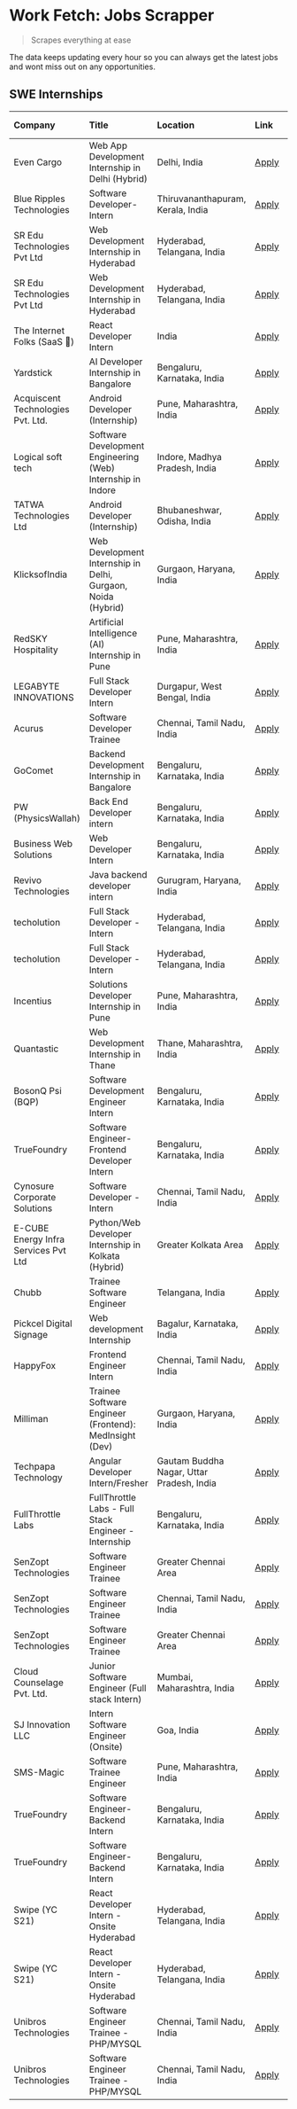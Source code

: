 # Work Fetch: Jobs Scrapper
> Scrapes everything at ease

The data keeps updating every hour so you can always get the latest jobs and wont miss out on any opportunities.

## SWE Internships
<!--START_SECTION:workfetch-->
| Company                              | Title                                                        | Location                                  | Link                                                                                                                                                                                                                                                                                       | Date Posted   |
|:-------------------------------------|:-------------------------------------------------------------|:------------------------------------------|:-------------------------------------------------------------------------------------------------------------------------------------------------------------------------------------------------------------------------------------------------------------------------------------------|:--------------|
| Even Cargo                           | Web App Development Internship in Delhi (Hybrid)             | Delhi, India                              | [Apply](https://in.linkedin.com/jobs/view/web-app-development-internship-in-delhi-hybrid-at-even-cargo-3916399733?position=37&pageNum=0&refId=1f5FFbpCNuDvs%2Fk6PK2zIQ%3D%3D&trackingId=7Ah2S%2BPni9xDHYwAU%2BtGSg%3D%3D&trk=public_jobs_jserp-result_search-card)                         | 2024-05-02    |
| Blue Ripples Technologies            | Software Developer- Intern                                   | Thiruvananthapuram, Kerala, India         | [Apply](https://in.linkedin.com/jobs/view/software-developer-intern-at-blue-ripples-technologies-3913669644?position=23&pageNum=0&refId=1f5FFbpCNuDvs%2Fk6PK2zIQ%3D%3D&trackingId=uaB6pR9qog9RDq8qGZhYaw%3D%3D&trk=public_jobs_jserp-result_search-card)                                   | 2024-05-01    |
| SR Edu Technologies Pvt Ltd          | Web Development Internship in Hyderabad                      | Hyderabad, Telangana, India               | [Apply](https://in.linkedin.com/jobs/view/web-development-internship-in-hyderabad-at-sr-edu-technologies-pvt-ltd-3915582854?position=35&pageNum=0&refId=1f5FFbpCNuDvs%2Fk6PK2zIQ%3D%3D&trackingId=E1pDzjDIFgqbVoX4yrTUYQ%3D%3D&trk=public_jobs_jserp-result_search-card)                   | 2024-05-01    |
| SR Edu Technologies Pvt Ltd          | Web Development Internship in Hyderabad                      | Hyderabad, Telangana, India               | [Apply](https://in.linkedin.com/jobs/view/web-development-internship-in-hyderabad-at-sr-edu-technologies-pvt-ltd-3915582854?position=10&pageNum=2&refId=UMPWZAixenLNRC0z%2BJzq5g%3D%3D&trackingId=C8WY8cEssyRqHyt0%2BvyRzw%3D%3D&trk=public_jobs_jserp-result_search-card)                 | 2024-05-01    |
| The Internet Folks (SaaS 🚀)          | React Developer Intern                                       | India                                     | [Apply](https://in.linkedin.com/jobs/view/react-developer-intern-at-the-internet-folks-saas-%F0%9F%9A%80-3911499052?position=54&pageNum=0&refId=1f5FFbpCNuDvs%2Fk6PK2zIQ%3D%3D&trackingId=iPBXBcBUjQ7cz2lDwulKIg%3D%3D&trk=public_jobs_jserp-result_search-card)                           | 2024-04-29    |
| Yardstick                            | AI Developer Internship in Bangalore                         | Bengaluru, Karnataka, India               | [Apply](https://in.linkedin.com/jobs/view/ai-developer-internship-in-bangalore-at-yardstick-3912040150?position=20&pageNum=0&refId=1f5FFbpCNuDvs%2Fk6PK2zIQ%3D%3D&trackingId=zxMJWPSULcMezdKF36jkLQ%3D%3D&trk=public_jobs_jserp-result_search-card)                                        | 2024-04-26    |
| Acquiscent Technologies Pvt. Ltd.    | Android Developer (Internship)                               | Pune, Maharashtra, India                  | [Apply](https://in.linkedin.com/jobs/view/android-developer-internship-at-acquiscent-technologies-pvt-ltd-3909395375?position=39&pageNum=0&refId=1f5FFbpCNuDvs%2Fk6PK2zIQ%3D%3D&trackingId=6LW8Inom7w6NyMWiBNa3xg%3D%3D&trk=public_jobs_jserp-result_search-card)                          | 2024-04-26    |
| Logical soft tech                    | Software Development Engineering (Web) Internship in Indore  | Indore, Madhya Pradesh, India             | [Apply](https://in.linkedin.com/jobs/view/software-development-engineering-web-internship-in-indore-at-logical-soft-tech-3911339813?position=17&pageNum=0&refId=1f5FFbpCNuDvs%2Fk6PK2zIQ%3D%3D&trackingId=xvOcJSczJFqi02MH3fZMkQ%3D%3D&trk=public_jobs_jserp-result_search-card)           | 2024-04-25    |
| TATWA Technologies Ltd               | Android Developer (Internship)                               | Bhubaneshwar, Odisha, India               | [Apply](https://in.linkedin.com/jobs/view/android-developer-internship-at-tatwa-technologies-ltd-3909032408?position=52&pageNum=0&refId=1f5FFbpCNuDvs%2Fk6PK2zIQ%3D%3D&trackingId=D4p5XwXmn6braKWJO6EOCQ%3D%3D&trk=public_jobs_jserp-result_search-card)                                   | 2024-04-25    |
| KlicksofIndia                        | Web Development Internship in Delhi, Gurgaon, Noida (Hybrid) | Gurgaon, Haryana, India                   | [Apply](https://in.linkedin.com/jobs/view/web-development-internship-in-delhi-gurgaon-noida-hybrid-at-klicksofindia-3911339800?position=55&pageNum=0&refId=1f5FFbpCNuDvs%2Fk6PK2zIQ%3D%3D&trackingId=8x2%2BpvMsrgo15UIVLnd3Wg%3D%3D&trk=public_jobs_jserp-result_search-card)              | 2024-04-25    |
| RedSKY Hospitality                   | Artificial Intelligence (AI) Internship in Pune              | Pune, Maharashtra, India                  | [Apply](https://in.linkedin.com/jobs/view/artificial-intelligence-ai-internship-in-pune-at-redsky-hospitality-3911339766?position=56&pageNum=0&refId=1f5FFbpCNuDvs%2Fk6PK2zIQ%3D%3D&trackingId=cC7AlcsUaOTvGjLBdrtB%2Bw%3D%3D&trk=public_jobs_jserp-result_search-card)                    | 2024-04-25    |
| LEGABYTE INNOVATIONS                 | Full Stack Developer Intern                                  | Durgapur, West Bengal, India              | [Apply](https://in.linkedin.com/jobs/view/full-stack-developer-intern-at-legabyte-innovations-3909242720?position=42&pageNum=0&refId=1f5FFbpCNuDvs%2Fk6PK2zIQ%3D%3D&trackingId=i%2FhKo97kFyvbCnfe9ravmQ%3D%3D&trk=public_jobs_jserp-result_search-card)                                    | 2024-04-24    |
| Acurus                               | Software Developer Trainee                                   | Chennai, Tamil Nadu, India                | [Apply](https://in.linkedin.com/jobs/view/software-developer-trainee-at-acurus-3907363844?position=14&pageNum=0&refId=1f5FFbpCNuDvs%2Fk6PK2zIQ%3D%3D&trackingId=4ML4lApKufO0SSpD8DL3LA%3D%3D&trk=public_jobs_jserp-result_search-card)                                                     | 2024-04-23    |
| GoComet                              | Backend Development Internship in Bangalore                  | Bengaluru, Karnataka, India               | [Apply](https://in.linkedin.com/jobs/view/backend-development-internship-in-bangalore-at-gocomet-3908958124?position=58&pageNum=0&refId=1f5FFbpCNuDvs%2Fk6PK2zIQ%3D%3D&trackingId=n9oQkWpwZZKD2lPXCNy6lg%3D%3D&trk=public_jobs_jserp-result_search-card)                                   | 2024-04-23    |
| PW (PhysicsWallah)                   | Back End Developer intern                                    | Bengaluru, Karnataka, India               | [Apply](https://in.linkedin.com/jobs/view/back-end-developer-intern-at-pw-physicswallah-3907293630?position=15&pageNum=0&refId=1f5FFbpCNuDvs%2Fk6PK2zIQ%3D%3D&trackingId=wxPJtCn%2BaH%2Bt08m%2BjHXO1Q%3D%3D&trk=public_jobs_jserp-result_search-card)                                      | 2024-04-22    |
| Business Web Solutions               | Web Developer Intern                                         | Bengaluru, Karnataka, India               | [Apply](https://in.linkedin.com/jobs/view/web-developer-intern-at-business-web-solutions-3906717928?position=12&pageNum=0&refId=1f5FFbpCNuDvs%2Fk6PK2zIQ%3D%3D&trackingId=bVi46nGmqnqrSvK2ZNlAgg%3D%3D&trk=public_jobs_jserp-result_search-card)                                           | 2024-04-20    |
| Revivo Technologies                  | Java backend developer intern                                | Gurugram, Haryana, India                  | [Apply](https://in.linkedin.com/jobs/view/java-backend-developer-intern-at-revivo-technologies-3906034446?position=24&pageNum=0&refId=1f5FFbpCNuDvs%2Fk6PK2zIQ%3D%3D&trackingId=LOruDkZtLabOybc4D2uVdg%3D%3D&trk=public_jobs_jserp-result_search-card)                                     | 2024-04-19    |
| techolution                          | Full Stack Developer - Intern                                | Hyderabad, Telangana, India               | [Apply](https://in.linkedin.com/jobs/view/full-stack-developer-intern-at-techolution-3904814977?position=28&pageNum=0&refId=1f5FFbpCNuDvs%2Fk6PK2zIQ%3D%3D&trackingId=p524kyzZU49CW0kXFEa4WQ%3D%3D&trk=public_jobs_jserp-result_search-card)                                               | 2024-04-18    |
| techolution                          | Full Stack Developer - Intern                                | Hyderabad, Telangana, India               | [Apply](https://in.linkedin.com/jobs/view/full-stack-developer-intern-at-techolution-3904814977?position=3&pageNum=2&refId=UMPWZAixenLNRC0z%2BJzq5g%3D%3D&trackingId=uoZ6Xfp0a51Eh5ogrmtwWg%3D%3D&trk=public_jobs_jserp-result_search-card)                                                | 2024-04-18    |
| Incentius                            | Solutions Developer Internship in Pune                       | Pune, Maharashtra, India                  | [Apply](https://in.linkedin.com/jobs/view/solutions-developer-internship-in-pune-at-incentius-3904329499?position=8&pageNum=0&refId=1f5FFbpCNuDvs%2Fk6PK2zIQ%3D%3D&trackingId=kYblZPB7%2FI%2BW%2BVpd%2BM48vw%3D%3D&trk=public_jobs_jserp-result_search-card)                               | 2024-04-17    |
| Quantastic                           | Web Development Internship in Thane                          | Thane, Maharashtra, India                 | [Apply](https://in.linkedin.com/jobs/view/web-development-internship-in-thane-at-quantastic-3888221292?position=46&pageNum=0&refId=1f5FFbpCNuDvs%2Fk6PK2zIQ%3D%3D&trackingId=422Xfis5rNPt5rP0Abnk%2FA%3D%3D&trk=public_jobs_jserp-result_search-card)                                      | 2024-04-08    |
| BosonQ Psi (BQP)                     | Software Development Engineer Intern                         | Bengaluru, Karnataka, India               | [Apply](https://in.linkedin.com/jobs/view/software-development-engineer-intern-at-bosonq-psi-bqp-3888328596?position=21&pageNum=0&refId=1f5FFbpCNuDvs%2Fk6PK2zIQ%3D%3D&trackingId=FmKlnwyCyAzDOGUn9%2BFItw%3D%3D&trk=public_jobs_jserp-result_search-card)                                 | 2024-04-06    |
| TrueFoundry                          | Software Engineer- Frontend Developer Intern                 | Bengaluru, Karnataka, India               | [Apply](https://in.linkedin.com/jobs/view/software-engineer-frontend-developer-intern-at-truefoundry-3887320206?position=11&pageNum=0&refId=1f5FFbpCNuDvs%2Fk6PK2zIQ%3D%3D&trackingId=6h%2FQ1S5H%2F3CGrkcZpqHxTA%3D%3D&trk=public_jobs_jserp-result_search-card)                           | 2024-04-05    |
| Cynosure Corporate Solutions         | Software Developer -Intern                                   | Chennai, Tamil Nadu, India                | [Apply](https://in.linkedin.com/jobs/view/software-developer-intern-at-cynosure-corporate-solutions-3884767755?position=16&pageNum=0&refId=1f5FFbpCNuDvs%2Fk6PK2zIQ%3D%3D&trackingId=z2cfv0SX6ZEH4zOgV09Qwg%3D%3D&trk=public_jobs_jserp-result_search-card)                                | 2024-04-04    |
| E-CUBE Energy Infra Services Pvt Ltd | Python/Web Developer Internship in Kolkata (Hybrid)          | Greater Kolkata Area                      | [Apply](https://in.linkedin.com/jobs/view/python-web-developer-internship-in-kolkata-hybrid-at-e-cube-energy-infra-services-pvt-ltd-3882160442?position=5&pageNum=0&refId=1f5FFbpCNuDvs%2Fk6PK2zIQ%3D%3D&trackingId=sK6kRAM5dW6kcWfx0khkGw%3D%3D&trk=public_jobs_jserp-result_search-card) | 2024-04-02    |
| Chubb                                | Trainee Software Engineer                                    | Telangana, India                          | [Apply](https://in.linkedin.com/jobs/view/trainee-software-engineer-at-chubb-3909641440?position=13&pageNum=0&refId=1f5FFbpCNuDvs%2Fk6PK2zIQ%3D%3D&trackingId=SoaObE%2F%2Fm2e00SCNjH7sBQ%3D%3D&trk=public_jobs_jserp-result_search-card)                                                   | 2024-03-30    |
| Pickcel Digital Signage              | Web development Internship                                   | Bagalur, Karnataka, India                 | [Apply](https://in.linkedin.com/jobs/view/web-development-internship-at-pickcel-digital-signage-3849506118?position=49&pageNum=0&refId=1f5FFbpCNuDvs%2Fk6PK2zIQ%3D%3D&trackingId=E7suCBgSRxBAZ0yyaa0UVQ%3D%3D&trk=public_jobs_jserp-result_search-card)                                    | 2024-03-08    |
| HappyFox                             | Frontend Engineer Intern                                     | Chennai, Tamil Nadu, India                | [Apply](https://in.linkedin.com/jobs/view/frontend-engineer-intern-at-happyfox-3848357951?position=47&pageNum=0&refId=1f5FFbpCNuDvs%2Fk6PK2zIQ%3D%3D&trackingId=Emo1W1DA3zj%2Bb3KwBFsYfg%3D%3D&trk=public_jobs_jserp-result_search-card)                                                   | 2024-03-07    |
| Milliman                             | Trainee Software Engineer (Frontend): MedInsight (Dev)       | Gurgaon, Haryana, India                   | [Apply](https://in.linkedin.com/jobs/view/trainee-software-engineer-frontend-medinsight-dev-at-milliman-3792874280?position=7&pageNum=0&refId=1f5FFbpCNuDvs%2Fk6PK2zIQ%3D%3D&trackingId=e9fGgXSwzEmi2WitLNxHAw%3D%3D&trk=public_jobs_jserp-result_search-card)                             | 2024-03-01    |
| Techpapa Technology                  | Angular Developer Intern/Fresher                             | Gautam Buddha Nagar, Uttar Pradesh, India | [Apply](https://in.linkedin.com/jobs/view/angular-developer-intern-fresher-at-techpapa-technology-3834305862?position=60&pageNum=0&refId=1f5FFbpCNuDvs%2Fk6PK2zIQ%3D%3D&trackingId=KYh8HAtM3%2B5KPfdjquhVLQ%3D%3D&trk=public_jobs_jserp-result_search-card)                                | 2024-02-20    |
| FullThrottle Labs                    | FullThrottle Labs - Full Stack Engineer - Internship         | Bengaluru, Karnataka, India               | [Apply](https://in.linkedin.com/jobs/view/fullthrottle-labs-full-stack-engineer-internship-at-fullthrottle-labs-3829636016?position=53&pageNum=0&refId=1f5FFbpCNuDvs%2Fk6PK2zIQ%3D%3D&trackingId=KtubSEajsSpzl7BlEESD6A%3D%3D&trk=public_jobs_jserp-result_search-card)                    | 2024-02-17    |
| SenZopt Technologies                 | Software Engineer Trainee                                    | Greater Chennai Area                      | [Apply](https://in.linkedin.com/jobs/view/software-engineer-trainee-at-senzopt-technologies-3827688781?position=27&pageNum=0&refId=1f5FFbpCNuDvs%2Fk6PK2zIQ%3D%3D&trackingId=si6rU3S9M8tryXEtUMqzXg%3D%3D&trk=public_jobs_jserp-result_search-card)                                        | 2024-02-12    |
| SenZopt Technologies                 | Software Engineer Trainee                                    | Chennai, Tamil Nadu, India                | [Apply](https://in.linkedin.com/jobs/view/software-engineer-trainee-at-senzopt-technologies-3827686880?position=44&pageNum=0&refId=1f5FFbpCNuDvs%2Fk6PK2zIQ%3D%3D&trackingId=ikoxO%2F3oWZRYNIFO5O6rLA%3D%3D&trk=public_jobs_jserp-result_search-card)                                      | 2024-02-12    |
| SenZopt Technologies                 | Software Engineer Trainee                                    | Greater Chennai Area                      | [Apply](https://in.linkedin.com/jobs/view/software-engineer-trainee-at-senzopt-technologies-3827688781?position=2&pageNum=2&refId=UMPWZAixenLNRC0z%2BJzq5g%3D%3D&trackingId=Xi7SxAn6BGbo0AHHagMfhQ%3D%3D&trk=public_jobs_jserp-result_search-card)                                         | 2024-02-12    |
| Cloud Counselage Pvt. Ltd.           | Junior Software Engineer (Full stack Intern)                 | Mumbai, Maharashtra, India                | [Apply](https://in.linkedin.com/jobs/view/junior-software-engineer-full-stack-intern-at-cloud-counselage-pvt-ltd-3803132814?position=22&pageNum=0&refId=1f5FFbpCNuDvs%2Fk6PK2zIQ%3D%3D&trackingId=pIqskcxP4UayOuV48upqTQ%3D%3D&trk=public_jobs_jserp-result_search-card)                   | 2024-01-11    |
| SJ Innovation LLC                    | Intern Software Engineer (Onsite)                            | Goa, India                                | [Apply](https://in.linkedin.com/jobs/view/intern-software-engineer-onsite-at-sj-innovation-llc-3799959011?position=36&pageNum=0&refId=1f5FFbpCNuDvs%2Fk6PK2zIQ%3D%3D&trackingId=RI7s5%2FHADtFSO%2BkQHVnEIA%3D%3D&trk=public_jobs_jserp-result_search-card)                                 | 2024-01-11    |
| SMS-Magic                            | Software Trainee Engineer                                    | Pune, Maharashtra, India                  | [Apply](https://in.linkedin.com/jobs/view/software-trainee-engineer-at-sms-magic-3761409781?position=25&pageNum=0&refId=1f5FFbpCNuDvs%2Fk6PK2zIQ%3D%3D&trackingId=uUUX65CwhMwjsiTvF9kzYQ%3D%3D&trk=public_jobs_jserp-result_search-card)                                                   | 2023-11-16    |
| TrueFoundry                          | Software Engineer-Backend Intern                             | Bengaluru, Karnataka, India               | [Apply](https://in.linkedin.com/jobs/view/software-engineer-backend-intern-at-truefoundry-3779508170?position=26&pageNum=0&refId=1f5FFbpCNuDvs%2Fk6PK2zIQ%3D%3D&trackingId=oMtoROCofYsiRWd5gQkdig%3D%3D&trk=public_jobs_jserp-result_search-card)                                          | 2023-11-10    |
| TrueFoundry                          | Software Engineer-Backend Intern                             | Bengaluru, Karnataka, India               | [Apply](https://in.linkedin.com/jobs/view/software-engineer-backend-intern-at-truefoundry-3779508170?position=1&pageNum=2&refId=UMPWZAixenLNRC0z%2BJzq5g%3D%3D&trackingId=bV88LIdEn4bOL3NbZVMWow%3D%3D&trk=public_jobs_jserp-result_search-card)                                           | 2023-11-10    |
| Swipe (YC S21)                       | React Developer Intern - Onsite Hyderabad                    | Hyderabad, Telangana, India               | [Apply](https://in.linkedin.com/jobs/view/react-developer-intern-onsite-hyderabad-at-swipe-yc-s21-3737600089?position=31&pageNum=0&refId=1f5FFbpCNuDvs%2Fk6PK2zIQ%3D%3D&trackingId=nQUOsiO2WYfpbdRyNVSTOw%3D%3D&trk=public_jobs_jserp-result_search-card)                                  | 2023-10-13    |
| Swipe (YC S21)                       | React Developer Intern - Onsite Hyderabad                    | Hyderabad, Telangana, India               | [Apply](https://in.linkedin.com/jobs/view/react-developer-intern-onsite-hyderabad-at-swipe-yc-s21-3737600089?position=6&pageNum=2&refId=UMPWZAixenLNRC0z%2BJzq5g%3D%3D&trackingId=LmjM3duRLwCqhWPOs8heqw%3D%3D&trk=public_jobs_jserp-result_search-card)                                   | 2023-10-13    |
| Unibros Technologies                 | Software Engineer Trainee - PHP/MYSQL                        | Chennai, Tamil Nadu, India                | [Apply](https://in.linkedin.com/jobs/view/software-engineer-trainee-php-mysql-at-unibros-technologies-3656599241?position=29&pageNum=0&refId=1f5FFbpCNuDvs%2Fk6PK2zIQ%3D%3D&trackingId=X3w%2Fzec1xqyOY3qtztqmmA%3D%3D&trk=public_jobs_jserp-result_search-card)                            | 2023-06-12    |
| Unibros Technologies                 | Software Engineer Trainee - PHP/MYSQL                        | Chennai, Tamil Nadu, India                | [Apply](https://in.linkedin.com/jobs/view/software-engineer-trainee-php-mysql-at-unibros-technologies-3656599241?position=4&pageNum=2&refId=UMPWZAixenLNRC0z%2BJzq5g%3D%3D&trackingId=rOvWu3SbBPkSNcxoQ0idug%3D%3D&trk=public_jobs_jserp-result_search-card)                               | 2023-06-12    |
<!--END_SECTION:workfetch-->
